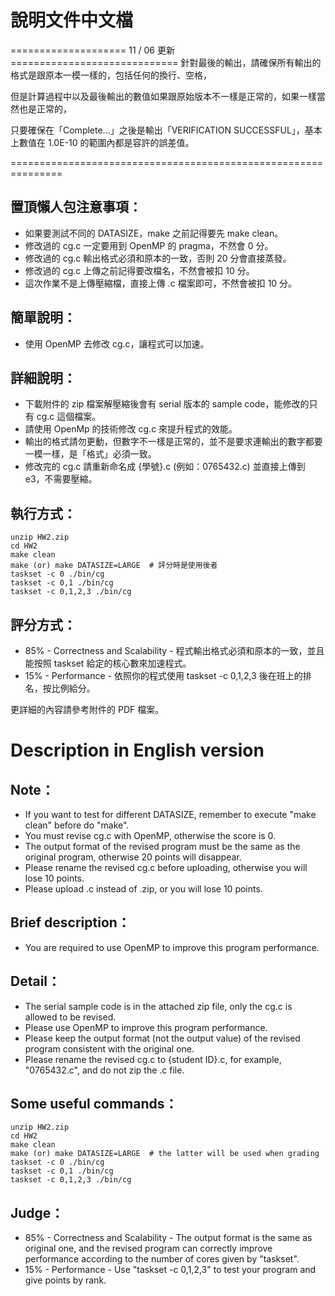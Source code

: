# 說明文件中文檔
==================== 11 / 06 更新 =============================
針對最後的輸出，請確保所有輸出的格式是跟原本一模一樣的，包括任何的換行、空格，

但是計算過程中以及最後輸出的數值如果跟原始版本不一樣是正常的，如果一樣當然也是正常的，

只要確保在「Complete...」之後是輸出「VERIFICATION SUCCESSFUL」，基本上數值在 1.0E-10 的範圍內都是容許的誤差值。

=============================================================== 
## 置頂懶人包注意事項：

- 如果要測試不同的 DATASIZE，make 之前記得要先 make clean。
- 修改過的 cg.c 一定要用到 OpenMP 的 pragma，不然會 0 分。
- 修改過的 cg.c 輸出格式必須和原本的一致，否則 20 分會直接蒸發。
- 修改過的 cg.c 上傳之前記得要改檔名，不然會被扣 10 分。
- 這次作業不是上傳壓縮檔，直接上傳 .c 檔案即可，不然會被扣 10 分。


## 簡單說明：

- 使用 OpenMP 去修改 cg.c，讓程式可以加速。



## 詳細說明：

- 下載附件的 zip 檔案解壓縮後會有 serial 版本的 sample code，能修改的只有 cg.c 這個檔案。
- 請使用 OpenMp 的技術修改 cg.c 來提升程式的效能。
- 輸出的格式請勿更動，但數字不一樣是正常的，並不是要求連輸出的數字都要一模一樣，是「格式」必須一致。
- 修改完的 cg.c 請重新命名成 {學號}.c (例如：0765432.c) 並直接上傳到 e3，不需要壓縮。


## 執行方式：
```
unzip HW2.zip
cd HW2
make clean
make (or) make DATASIZE=LARGE  # 評分時是使用後者
taskset -c 0 ./bin/cg
taskset -c 0,1 ./bin/cg
taskset -c 0,1,2,3 ./bin/cg
```

## 評分方式：

- 85% - Correctness and Scalability - 程式輸出格式必須和原本的一致，並且能按照 taskset 給定的核心數來加速程式。
- 15% - Performance - 依照你的程式使用 taskset -c 0,1,2,3 後在班上的排名，按比例給分。


更詳細的內容請參考附件的 PDF 檔案。

# Description in English version

## Note：

- If you want to test for different DATASIZE, remember to execute "make clean" before do "make".
- You must revise cg.c with OpenMP, otherwise the score is 0.
- The output format of the revised program must be the same as the original program, otherwise 20 points will disappear.
- Please rename the revised cg.c before uploading, otherwise you will lose 10 points.
- Please upload .c instead of .zip, or you will lose 10 points.


## Brief description：

- You are required to use OpenMP to improve this program performance.



## Detail：

- The serial sample code is in the attached zip file, only the cg.c is allowed to be revised.
- Please use OpenMP to improve this program performance.
- Please keep the output format (not the output value) of the revised program consistent with the original one.
- Please rename the revised cg.c to {student ID}.c, for example, "0765432.c", and do not zip the .c file.


## Some useful commands：
```
unzip HW2.zip
cd HW2
make clean
make (or) make DATASIZE=LARGE  # the latter will be used when grading
taskset -c 0 ./bin/cg
taskset -c 0,1 ./bin/cg
taskset -c 0,1,2,3 ./bin/cg
```
## Judge：

- 85% - Correctness and Scalability - The output format is the same as original one, and the revised program can correctly improve performance according to the number of cores given by "taskset".
- 15% - Performance - Use "taskset -c 0,1,2,3" to test your program and give points by rank.

